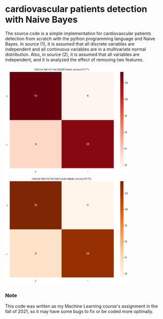 # cardiovascular patients detection with Naive Bayes
The source code is a simple implementation for cardiovascular patients detection from scratch with the python programming language and Naive Bayes. In source (1), it is assumed that all discrete variables are independent and all continuous variables are in a multivariate normal distribution. Also, in source (2), it is assumed that all variables are independent, and it is analyzed the effect of removing two features. 

<img src="https://raw.githubusercontent.com/MohsenEbadpour/cardiovascular-patients-detection-with-Naive-Bayes/main/All-Features.png" width="400" height="350">
<img src="https://raw.githubusercontent.com/MohsenEbadpour/cardiovascular-patients-detection-with-Naive-Bayes/main/Exclude-oldpeak.png" width="400" height="350">

### Note
This code was written as my Machine Learning course's assignment in the fall of 2021, so it may have some bugs to fix or be coded more optimally.
